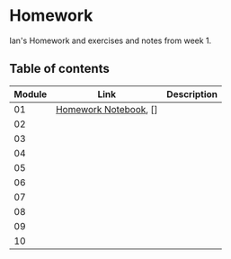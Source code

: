 # Homework

Ian's Homework and exercises and notes from week 1.

## Table of contents

| Module | Link | Description |
|---|----|---|
| 01 | [Homework Notebook](./Module_1/Homework.ipynb), [] | |
| 02 | | |
| 03 | | |
| 04 | | |
| 05 | | |
| 06 | | |
| 07 | | |
| 08 | | |
| 09 | | |
| 10 | | |